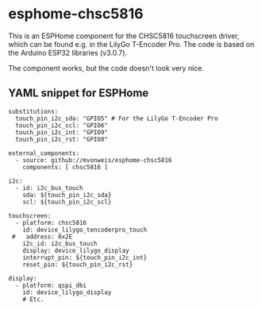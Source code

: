 # esphome-chsc5816

This is an ESPHome component for the CHSC5816 touchscreen driver, which can be found e.g. in the LilyGo T-Encoder Pro. The code is based on the Arduino ESP32 libraries (v3.0.7).

The component works, but the code doesn't look very nice.


## YAML snippet for ESPHome

```
substitutions:
  touch_pin_i2c_sda: "GPIO5" # For the LilyGo T-Encoder Pro
  touch_pin_i2c_scl: "GPIO6"
  touch_pin_i2c_int: "GPIO9"
  touch_pin_i2c_rst: "GPIO8"

external_components:
  - source: github://mvonweis/esphome-chsc5816
    components: [ chsc5816 ]

i2c:
  - id: i2c_bus_touch
    sda: ${touch_pin_i2c_sda}
    scl: ${touch_pin_i2c_scl}

touchscreen:
  - platform: chsc5816
    id: device_lilygo_tencoderpro_touch
 #   address: 0x2E
    i2c_id: i2c_bus_touch
    display: device_lilygo_display
    interrupt_pin: ${touch_pin_i2c_int}
    reset_pin: ${touch_pin_i2c_rst}

display:
  - platform: qspi_dbi
    id: device_lilygo_display
    # Etc.
```

